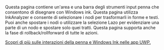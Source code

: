 ﻿Questa pagina contiene un'area e una barra degli strumenti input penna che consentono di disegnare con Windows ink.
Questa pagina utilizza InkAnalyzer e consente di selezionare i nodi per trasformarli in forme e testi. Puoi anche spostare i nodi o utilizzare la selezione Lazo per evidenziare una parte di un nodo e spostare solo quei tratti. Questa pagina supporta anche la fase di rollback/rollforward di tutte le azioni.
 
[Scopri di più sulle interazioni della penna e Windows Ink nelle app UWP.](https://docs.microsoft.com//windows/uwp/design/input/pen-and-stylus-interactions)
